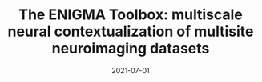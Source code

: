 ---
title: "The ENIGMA Toolbox: multiscale neural contextualization of multisite neuroimaging datasets"
authors:
  - "Larivière, S."
  - "Paquola, C."
  - "Park, B. Y."
  - "Royer, J."
  - "Wang, Y."
  - "Benkarim, O."
  - "Vos de Wael, R."
  - "Valk, S. L."
  - "Thomopoulos, S. I."
  - "Kirschner, M."
  - "Lewis, L. B."
  - "Evans, A. C."
  - "Sisodiya, S. M."
  - "McDonald, C. R."
  - "Thompson, P. M."
  - "Bernhardt, B. C."
date: 2021-07-01
publication: "Nature Methods, 18(7), 698–700"
doi: "10.1038/s41592-021-01186-4"
url_custom: "https://doi.org/10.1038/s41592-021-01186-4"
---